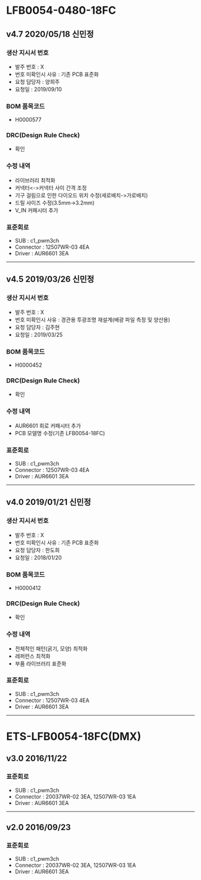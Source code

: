 # LFB0054-0480-18FC

## v4.7 2020/05/18 신민정

### 생산 지시서 번호
* 발주 번호 : X
* 번호 미확인시 사유 : 기존 PCB 표준화
* 요청 담당자 : 양희주
* 요청일 : 2019/09/10

###  BOM 품목코드
* H0000577

### DRC(Design Rule Check)
* 확인

### 수정 내역
* 라이브러리 최적화
* 커넥터<->커넥터 사이 간격 조정
* 기구 걸림으로 인한 다이오드 위치 수정(세로배치->가로배치)
* 드릴 사이즈 수정(3.5mm->3.2mm)
* V_IN 커패시터 추가

### 표준회로
* SUB : c1_pwm3ch
* Connector : 12507WR-03 4EA
* Driver : AUR6601 3EA

----------

## v4.5 2019/03/26 신민정

### 생산 지시서 번호
* 발주 번호 : X
* 번호 미확인시 사유 : 경관용 투광조명 재설계(배광 파일 측정 및 양산용)
* 요청 담당자 : 김주현
* 요청일 : 2019/03/25

###  BOM 품목코드
* H0000452

### DRC(Design Rule Check)
* 확인

### 수정 내역
* AUR6601 회로 커패시터 추가
* PCB 모델명 수정(기존 LFB0054-18FC)

### 표준회로
* SUB : c1_pwm3ch
* Connector : 12507WR-03 4EA
* Driver : AUR6601 3EA

----------

## v4.0 2019/01/21 신민정

### 생산 지시서 번호
* 발주 번호 : X
* 번호 미확인시 사유 : 기존 PCB 표준화
* 요청 담당자 : 한도희
* 요청일 : 2018/01/20

###  BOM 품목코드
* H0000412

### DRC(Design Rule Check)
* 확인

### 수정 내역
* 전체적인 패턴(굵기, 모양) 최적화
* 레퍼런스 최적화
* 부품 라이브러리 표준화

### 표준회로
* SUB : c1_pwm3ch
* Connector : 12507WR-03 4EA
* Driver : AUR6601 3EA

----------

# ETS-LFB0054-18FC(DMX)

## v3.0 2016/11/22

### 표준회로
* SUB : c1_pwm3ch
* Connector : 20037WR-02 3EA, 12507WR-03 1EA
* Driver : AUR6601 3EA

----------

## v2.0 2016/09/23

### 표준회로
* SUB : c1_pwm3ch
* Connector : 20037WR-02 3EA, 12507WR-03 1EA
* Driver : AUR6601 3EA
